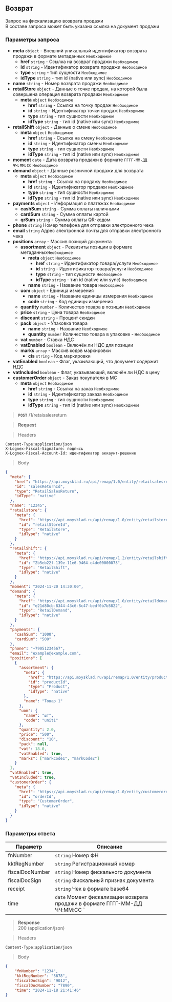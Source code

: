 ## Возврат

Запрос на фискализацию возврата продажи<br/>
В составе запроса может быть указана ссылка на документ продажи

### Параметры запроса&#8196;
+ **meta** `object` - Внешний уникальный идентификатор возврата продажи в формате метаданных `Необходимое`
    + **href** `string` - Ссылка на возврат продажи `Необходимое`
    + **id** `string` - Идентификатор возврата продажи `Необходимое`
    + **type** `string` - тип сущности `Необходимое`
    + **idType** `string` - тип id (native или sync) `Необходимое`
+ **name** `string` - Номер возврата продажи `Необходимое`
+ **retailStore** `object` - Данные о точке продаж, на которой была совершена операция возврата продажи `Необходимое`
    + **meta** `object` `Необходимое`
        + **href** `string` - Ссылка на точку продаж `Необходимое`
        + **id** `string` - Идентификатор точки продаж `Необходимое`
        + **type** `string` - тип сущности `Необходимое`
        + **idType** `string` - тип id (native или sync) `Необходимое`
+ **retailShift** `object` - Данные о смене `Необходимое`
    + **meta** `object` `Необходимое`
        + **href** `string` - Ссылка на смену `Необходимое`
        + **id** `string` - Идентификатор смены `Необходимое`
        + **type** `string` - тип сущности `Необходимое`
        + **idType** `string` - тип id (native или sync) `Необходимое`
+ **moment** `date` - Дата возврата продажи в формате `ГГГГ-ММ-ДД ЧЧ:ММ:СС` `Необходимое`
+ **demand** `object` - Данные розничной продажи для возврата
    + **meta** `object` `Необходимое`
        + **href** `string` - Ссылка на продажу `Необходимое`
        + **id** `string` - Идентификатор продажи `Необходимое`
        + **type** `string` - тип сущности `Необходимое`
        + **idType** `string` - тип id (native или sync) `Необходимое`
+ **payments** `object` - Информация о платежах `Необходимое`
    + **cashSum** `string` - Сумма оплаты наличными
    + **cardSum** `string` - Сумма оплаты картой
    + **qrSum** `string` - Сумма оплаты QR-кодом
+ **phone** `string` Номер телефона для отправки электронного чека
+ **email** `string` Адрес электронной почты для отправки электронного чека
+ **positions** `array` - Массив позиций документа
    + **assortment** `object` - Реквизиты позиции в формате метаданных`Необходимое`
        + **meta** `object` `Необходимое`
            + **href** `string` - Идентификатор товара/услуги `Необходимое`
            + **id** `string` - Идентификатор товара/услуги `Необходимое`
            + **type** `string` - тип сущности `Необходимое`
            + **idType** `string` - тип id (native или sync) `Необходимое`
        + **name** `string` - Название товара `Необходимое`
    + **uom** `object` - Единица измерения
        + **name** `string` - Название единицы измерения `Необходимое`
        + **code** `string` - Код единицы измерения
    + **quantity** `number` - Количество товара в позиции `Необходимое`
    + **price** `string` - Цена товара `Необходимое`
    + **discount** `string` - Процент скидки
    + **pack** `object` - Упаковка товара
        + **name** `string` - Название `Необходимое`
        + **quantity** `number` Количество товара в упаковке - `Необходимое`
    + **vat** `number` - Ставка НДС
    + **vatEnabled** `boolean` - Включён ли НДС для позиции
    + **marks** `array` - Массив кодов маркировки
        + **cis** `string` - Код маркировки
+ **vatEnabled** `boolean` - Флаг, указывающий, что документ содержит НДС
+ **vatIncluded** `boolean` - Флаг, указывающий, включён ли НДС в цену
+ **customerOrder** `object` - Заказ покупателя в МС
  + **meta** `object` `Необходимое`
    + **href** `string` - Ссылка на заказ `Необходимое`
    + **id** `string` - Идентификатор заказа `Необходимое`
    + **type** `string` - тип сущности `Необходимое`
    + **idType** `string` - тип id (native или sync) `Необходимое`

> **`POST`**
> /1/retaisalesreturn

> **Request**

> Headers

```
Content-Type:application/json
X-Lognex-Fiscal-Signature: подпись
X-Lognex-Fiscal-Account-Id: идентификатор аккаунт-решение
```

> Body

```json
{
  "meta": {
    "href": "https://api.moysklad.ru/api/remap/1.0/entity/retailsalesreturn/retailsalesreturnId",
    "id": "salesReturnId",
    "type": "RetailSalesReturn",
    "idType": "native"
  },
  "name": "12345",
  "retailstore": {
    "meta": {
      "href": "https://api.moysklad.ru/api/remap/1.0/entity/retailstore/retailStoreId",
      "id": "retailStoreId",
      "type": "RetailStore",
      "idType": "native"
    }
  },
  "retailShift": {
    "meta": {
      "href": "https://api.moysklad.ru/api/remap/1.2/entity/retailshift/2b5eb22f-139e-11e6-9464-e4de00000073",
      "id": "2b5eb22f-139e-11e6-9464-e4de00000073",
      "type": "RetailShift",
      "idType": "native"
    }
  },
  "moment": "2024-11-20 14:30:00",
  "demand": {
    "meta": {
      "href": "https://api.moysklad.ru/api/remap/1.0/entity/retaildemand/retaildemandid",
      "id": "e21d80cb-8344-43c6-8c47-bedf0b7b5822",
      "type": "RetailDemand",
      "idType": "native"
    }
  },
  "payments": {
    "cashSum": "1000",
    "cardSum": "500"
  },
  "phone": "+79051234567",
  "email": "example@example.com",
  "positions": [
    {
      "assortment": {
        "meta": {
          "href": "https://api.moysklad.ru/api/remap/1.0/entity/product/productId",
          "id": "productId",
          "type": "Product",
          "idType": "native"
        },
        "name": "Товар 1"
      },
      "uom": {
        "name": "шт",
        "code": "unit1"
      },
      "quantity": 2.0,
      "price": "500",
      "discount": "10",
      "pack": null,
      "vat": 18.0,
      "vatEnabled": true,
      "marks": ["markCode1", "markCode2"]
    }
  ],
  "vatEnabled": true,
  "vatIncluded": true,
  "customerOrder": {
    "meta": {
      "href": "https://api.moysklad.ru/api/remap/1.0/entity/customerorder/orderId",
      "id": "orderId",
      "type": "CustomerOrder",
      "idType": "native"
    }
  }
}
```

### Параметры ответа&#8196;
| Параметр        | Описание                                                                    |
|-----------------|-----------------------------------------------------------------------------|
| fnNumber        | `string` Номер ФН                                                           |
| kktRegNumber    | `string` Регистрационный номер                                              |
| fiscalDocNumber | `string` Номер фискального документа                                        |
| fiscalDocSign   | `string` Фискальный признак документа                                       |
| receipt         | `string` Чек в формате base64                                               |
| time            | `date` Момент фискализации возврата продажи в формате ГГГГ-ММ-ДД ЧЧ:ММ:СС ` |

> **Response**   
> 200 (application/json)

> Headers

```
Content-Type:application/json
```

> Body

```json
{
    "fnNumber": "1234",
    "kktRegNumber": "5678",
    "fiscalDocSign": "9012",
    "fiscalDocNumber": "7890",
    "time": "2024-11-18 21:41:46"
}
```
